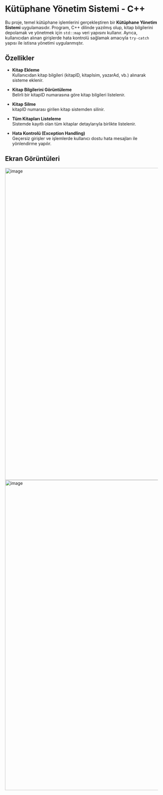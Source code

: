 #  Kütüphane Yönetim Sistemi - C++

Bu proje, temel kütüphane işlemlerini gerçekleştiren bir **Kütüphane Yönetim Sistemi** uygulamasıdır. Program, C++ dilinde yazılmış olup, kitap bilgilerini depolamak ve yönetmek için `std::map` veri yapısını kullanır. Ayrıca, kullanıcıdan alınan girişlerde hata kontrolü sağlamak amacıyla `try-catch` yapısı ile istisna yönetimi uygulanmıştır.

##  Özellikler

-  **Kitap Ekleme**  
  Kullanıcıdan kitap bilgileri (kitapID, kitapIsim, yazarAd, vb.) alınarak sisteme eklenir.

-  **Kitap Bilgilerini Görüntüleme**  
  Belirli bir kitapID numarasına göre kitap bilgileri listelenir.

-  **Kitap Silme**  
  kitapID numarası girilen kitap sistemden silinir.

-  **Tüm Kitapları Listeleme**  
  Sistemde kayıtlı olan tüm kitaplar detaylarıyla birlikte listelenir.

-  **Hata Kontrolü (Exception Handling)**  
  Geçersiz girişler ve işlemlerde kullanıcı dostu hata mesajları ile yönlendirme yapılır.

## Ekran Görüntüleri

<img width="1113" height="1030" alt="image" src="https://github.com/user-attachments/assets/513583be-e957-47e5-b67b-3ffabf746e91" />

<img width="1113" height="1024" alt="image" src="https://github.com/user-attachments/assets/c5b844a1-4474-4e36-8887-6248cc56a89d" />
